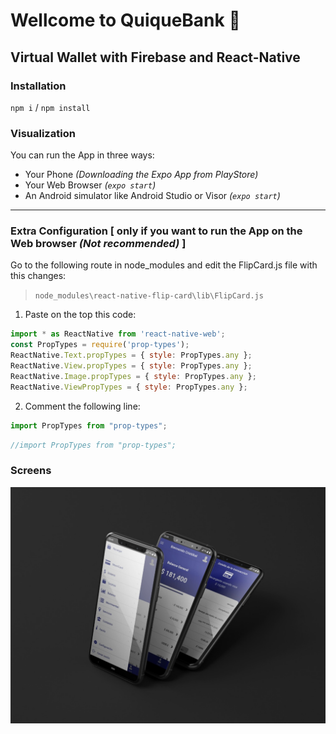 # Wellcome to QuiqueBank 🤗
## Virtual Wallet with Firebase and React-Native
### Installation
```npm i``` / ```npm install```
### Visualization
You can run the App in three ways:
- Your Phone _(Downloading the Expo App from PlayStore)_
- Your Web Browser _(```expo start```)_
- An Android simulator like Android Studio or Visor _(```expo start```)_
---
### Extra Configuration [ only if you want to run the App on the Web browser _(*_Not recommended_*)_ ]
Go to the following route in node_modules and edit the FlipCard.js file with this changes:
>```node_modules\react-native-flip-card\lib\FlipCard.js```
1. Paste on the top this code:
```javascript
import * as ReactNative from 'react-native-web';
const PropTypes = require('prop-types');
ReactNative.Text.propTypes = { style: PropTypes.any };
ReactNative.View.propTypes = { style: PropTypes.any };
ReactNative.Image.propTypes = { style: PropTypes.any };
ReactNative.ViewPropTypes = { style: PropTypes.any };
```
2. Comment the following line:
```javascript 
import PropTypes from "prop-types";
```
```javascript 
//import PropTypes from "prop-types";
```
### Screens
![](https://github.com/larts85/Wallet-Native/blob/master/assets/WhatsApp%20Image%202020-11-30%20at%2023.55.07.jpeg)
